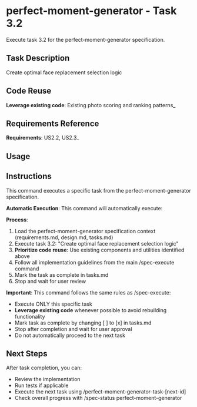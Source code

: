 # perfect-moment-generator - Task 3.2

Execute task 3.2 for the perfect-moment-generator specification.

## Task Description
Create optimal face replacement selection logic

## Code Reuse
**Leverage existing code**: Existing photo scoring and ranking patterns_

## Requirements Reference
**Requirements**: US2.2, US2.3_

## Usage


## Instructions
This command executes a specific task from the perfect-moment-generator specification.

**Automatic Execution**: This command will automatically execute:


**Process**:
1. Load the perfect-moment-generator specification context (requirements.md, design.md, tasks.md)
2. Execute task 3.2: "Create optimal face replacement selection logic"
3. **Prioritize code reuse**: Use existing components and utilities identified above
4. Follow all implementation guidelines from the main /spec-execute command
5. Mark the task as complete in tasks.md
6. Stop and wait for user review

**Important**: This command follows the same rules as /spec-execute:
- Execute ONLY this specific task
- **Leverage existing code** whenever possible to avoid rebuilding functionality
- Mark task as complete by changing [ ] to [x] in tasks.md
- Stop after completion and wait for user approval
- Do not automatically proceed to the next task

## Next Steps
After task completion, you can:
- Review the implementation
- Run tests if applicable
- Execute the next task using /perfect-moment-generator-task-[next-id]
- Check overall progress with /spec-status perfect-moment-generator

